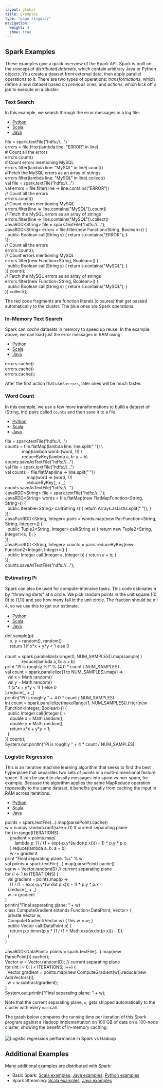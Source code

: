 ```yaml
---
layout: global
title: Examples
type: "page singular"
navigation:
  weight: 4
  show: true
---
```

<h2>Spark Examples</h2>

These examples give a quick overview of the Spark API.
Spark is built on the concept of <em>distributed datasets</em>, which contain arbitrary Java or
Python objects. You create a dataset from external data, then apply parallel operations
to it. There are two types of operations: <em>transformations</em>, which define a new dataset based on
previous ones, and <em>actions</em>, which kick off a job to execute on a cluster.

<h3>Text Search</h3>

In this example, we search through the error messages in a log file:

<ul class="nav nav-tabs">
  <li class="lang-tab lang-tab-python active"><a href="#">Python</a></li>
  <li class="lang-tab lang-tab-scala"><a href="#">Scala</a></li>
  <li class="lang-tab lang-tab-java"><a href="#">Java</a></li>
</ul>
<div class="tab-content">
  <div class="tab-pane tab-pane-python active">
    <div class="code code-tab">
    file = spark.textFile(<span class="string">"hdfs://..."</span>)<br>
    errors = file.<span class="sparkop">filter</span>(<span class="closure">lambda line: "ERROR" in line</span>)<br>
    <span class="comment"># Count all the errors</span><br>
    errors.<span class="sparkop">count</span>()<br>
    <span class="comment"># Count errors mentioning MySQL</span><br>
    errors.<span class="sparkop">filter</span>(<span class="closure">lambda line: "MySQL" in line</span>).<span class="sparkop">count</span>()<br>
    <span class="comment"># Fetch the MySQL errors as an array of strings</span><br>
    errors.<span class="sparkop">filter</span>(<span class="closure">lambda line: "MySQL" in line</span>).<span class="sparkop">collect</span>()<br>
    </div>
  </div>
  <div class="tab-pane tab-pane-scala">
    <div class="code code-tab">
    <span class="keyword">val</span> file = spark.textFile(<span class="string">"hdfs://..."</span>)<br>
    <span class="keyword">val</span> errors = file.<span class="sparkop">filter</span>(<span class="closure">line =&gt; line.contains("ERROR")</span>)<br>
    <span class="comment">// Count all the errors</span><br>
    errors.<span class="sparkop">count</span>()<br>
    <span class="comment">// Count errors mentioning MySQL</span><br>
    errors.<span class="sparkop">filter</span>(<span class="closure">line =&gt; line.contains("MySQL")</span>).<span class="sparkop">count</span>()<br>
    <span class="comment">// Fetch the MySQL errors as an array of strings</span><br>
    errors.<span class="sparkop">filter</span>(<span class="closure">line =&gt; line.contains("MySQL")</span>).<span class="sparkop">collect</span>()<br>
    </div>
  </div>
  <div class="tab-pane tab-pane-java">
    <div class="code code-tab">
    JavaRDD&lt;String&gt; file = spark.textFile(<span class="string">"hdfs://..."</span>);<br>
    JavaRDD&lt;String&gt; errors = file.<span class="sparkop">filter</span>(<span class="closure">new Function&lt;String, Boolean&gt;() {<br>
    &nbsp;&nbsp;public Boolean call(String s) { return s.contains("ERROR"); }<br>
    }</span>);<br>
    <span class="comment">// Count all the errors</span><br>
    errors.<span class="sparkop">count</span>();<br>
    <span class="comment">// Count errors mentioning MySQL</span><br>
    errors.<span class="sparkop">filter</span>(<span class="closure">new Function&lt;String, Boolean&gt;() {<br>
    &nbsp;&nbsp;public Boolean call(String s) { return s.contains("MySQL"); }<br>
    }</span>).<span class="sparkop">count</span>();<br>
    <span class="comment">// Fetch the MySQL errors as an array of strings</span><br>
    errors.<span class="sparkop">filter</span>(<span class="closure">new Function&lt;String, Boolean&gt;() {<br>
    &nbsp;&nbsp;public Boolean call(String s) { return s.contains("MySQL"); }<br>
    }</span>).<span class="sparkop">collect</span>();<br>
    </div>
  </div>
</div>

<p>The red code fragments are function literals (closures) that get passed automatically to the cluster. The blue ones are Spark operations.</p>

<h3>In-Memory Text Search</h3>

<p>Spark can <em>cache</em> datasets in memory to speed up reuse. In the example above, we can load just the error messages in RAM using:</p>

<ul class="nav nav-tabs">
  <li class="lang-tab lang-tab-python active"><a href="#">Python</a></li>
  <li class="lang-tab lang-tab-scala"><a href="#">Scala</a></li>
  <li class="lang-tab lang-tab-java"><a href="#">Java</a></li>
</ul>
<div class="tab-content">
  <div class="tab-pane tab-pane-python active">
    <div class="code code-tab">
    errors.<span class="sparkop">cache</span>()
    </div>
  </div>
  <div class="tab-pane tab-pane-scala">
    <div class="code code-tab">
    errors.<span class="sparkop">cache</span>()
    </div>
  </div>
  <div class="tab-pane tab-pane-java">
    <div class="code code-tab">
    errors.<span class="sparkop">cache</span>();
    </div>
  </div>
</div>

<p>After the first action that uses <code>errors</code>, later ones will be much faster.</p>


<h3>Word Count</h3>

<p>In this example, we use a few more transformations to build a dataset of (String, Int) pairs called <code>counts</code> and then save it to a file.</p>

<ul class="nav nav-tabs">
  <li class="lang-tab lang-tab-python active"><a href="#">Python</a></li>
  <li class="lang-tab lang-tab-scala"><a href="#">Scala</a></li>
  <li class="lang-tab lang-tab-java"><a href="#">Java</a></li>
</ul>
<div class="tab-content">
  <div class="tab-pane tab-pane-python active">
    <div class="code code-tab">
    file = spark.textFile(<span class="string">"hdfs://..."</span>)<br>
    counts = file.<span class="sparkop">flatMap</span>(<span class="closure">lambda line: line.split(" ")</span>) \<br>
    &nbsp;&nbsp;&nbsp;&nbsp;&nbsp;&nbsp;&nbsp;&nbsp;&nbsp;&nbsp;&nbsp;&nbsp;&nbsp;.<span class="sparkop">map</span>(<span class="closure">lambda word: (word, 1)</span>) \<br>
    &nbsp;&nbsp;&nbsp;&nbsp;&nbsp;&nbsp;&nbsp;&nbsp;&nbsp;&nbsp;&nbsp;&nbsp;&nbsp;.<span class="sparkop">reduceByKey</span>(<span class="closure">lambda a, b: a + b</span>)<br>
    counts.<span class="sparkop">saveAsTextFile</span>(<span class="string">"hdfs://..."</span>)
    </div>
  </div>
  <div class="tab-pane tab-pane-scala">
    <div class="code code-tab">
    <span class="keyword">val</span> file = spark.textFile(<span class="string">"hdfs://..."</span>)<br>
    <span class="keyword">val</span> counts = file.<span class="sparkop">flatMap</span>(<span class="closure">line =&gt; line.split(" ")</span>)<br>
    &nbsp;&nbsp;&nbsp;&nbsp;&nbsp;&nbsp;&nbsp;&nbsp;&nbsp;&nbsp;&nbsp;&nbsp;&nbsp;&nbsp;&nbsp;&nbsp;&nbsp;.<span class="sparkop">map</span>(<span class="closure">word =&gt; (word, 1)</span>)<br>
    &nbsp;&nbsp;&nbsp;&nbsp;&nbsp;&nbsp;&nbsp;&nbsp;&nbsp;&nbsp;&nbsp;&nbsp;&nbsp;&nbsp;&nbsp;&nbsp;&nbsp;.<span class="sparkop">reduceByKey</span>(<span class="closure">_ + _</span>)<br>
    counts.<span class="sparkop">saveAsTextFile</span>(<span class="string">"hdfs://..."</span>)
    </div>
  </div>
  <div class="tab-pane tab-pane-java">
    <div class="code code-tab">
    JavaRDD&lt;String&gt; file = spark.textFile(<span class="string">"hdfs://..."</span>);<br>
    JavaRDD&lt;String&gt; words = file.<span class="sparkop">flatMap</span>(<span class="closure">new FlatMapFunction&lt;String, String&gt;() {<br>
    &nbsp;&nbsp;public Iterable&lt;String&gt; call(String s) { return Arrays.asList(s.split(" ")); }<br>
    }</span>);<br>
    JavaPairRDD&lt;String, Integer&gt; pairs = words.<span class="sparkop">map</span>(<span class="closure">new PairFunction&lt;String, String, Integer&gt;() {<br>
    &nbsp;&nbsp;public Tuple2&lt;String, Integer&gt; call(String s) { return new Tuple2&lt;String, Integer&gt;(s, 1); }<br>
    }</span>);<br>
    JavaPairRDD&lt;String, Integer&gt; counts = pairs.<span class="sparkop">reduceByKey</span>(<span class="closure">new Function2&lt;Integer, Integer&gt;() {<br>
    &nbsp;&nbsp;public Integer call(Integer a, Integer b) { return a + b; }<br>
    }</span>);<br>
    counts.<span class="sparkop">saveAsTextFile</span>(<span class="string">"hdfs://..."</span>);
    </div>
  </div>
</div>

<h3>Estimating Pi</h3>

<p>Spark can also be used for compute-intensive tasks. This code estimates <span style="font-family: serif; font-size: 120%;">π</span> by "throwing darts" at a circle. We pick random points in the unit square ((0, 0) to (1,1)) and see how many fall in the unit circle. The fraction should be <span style="font-family: serif; font-size: 120%;">π / 4</span>, so we use this to get our estimate.</p>

<ul class="nav nav-tabs">
  <li class="lang-tab lang-tab-python active"><a href="#">Python</a></li>
  <li class="lang-tab lang-tab-scala"><a href="#">Scala</a></li>
  <li class="lang-tab lang-tab-java"><a href="#">Java</a></li>
</ul>
<div class="tab-content">
  <div class="tab-pane tab-pane-python active">
    <div class="code code-tab">
    <span class="keyword">def</span> sample(p):<br>
    &nbsp;&nbsp;&nbsp;&nbsp;x, y = random(), random()<br>
    &nbsp;&nbsp;&nbsp;&nbsp;<span class="keyword">return</span> 1 <span class="keyword">if</span> x*x + y*y < 1 <span class="keyword">else</span> 0<br><br>
    count = spark.parallelize(xrange(0, NUM_SAMPLES)).<span class="sparkop">map</span>(<span class="closure">sample</span>) \<br>
    &nbsp;&nbsp;&nbsp;&nbsp;&nbsp;&nbsp;&nbsp;&nbsp;&nbsp;&nbsp;&nbsp;&nbsp;&nbsp;.<span class="sparkop">reduce</span>(<span class="closure">lambda a, b: a + b</span>)<br>
    print <span class="string">"Pi is roughly %f"</span> % (4.0 * count / NUM_SAMPLES)<br>
    </div>
  </div>
  <div class="tab-pane tab-pane-scala">
    <div class="code code-tab">
    <span class="keyword">val</span> count = spark.parallelize(1 to NUM_SAMPLES).<span class="sparkop">map</span>{<span class="closure">i =&gt;<br>
    &nbsp;&nbsp;val x = Math.random()<br>
    &nbsp;&nbsp;val y = Math.random()<br>
    &nbsp;&nbsp;if (x*x + y*y &lt; 1) 1 else 0<br>
    </span>}.<span class="sparkop">reduce</span>(<span class="closure">_ + _</span>)<br>
    println(<span class="string">"Pi is roughly "</span> + 4.0 * count / NUM_SAMPLES)<br>
    </div>
  </div>
  <div class="tab-pane tab-pane-java">
    <div class="code code-tab">
    <span class="keyword">int</span> count = spark.parallelize(makeRange(1, NUM_SAMPLES)).<span class="sparkop">filter</span>(<span class="closure">new Function&lt;Integer, Boolean&gt;() {<br>
    &nbsp;&nbsp;public Integer call(Integer i) {<br>
    &nbsp;&nbsp;&nbsp;&nbsp;double x = Math.random();<br>
    &nbsp;&nbsp;&nbsp;&nbsp;double y = Math.random();<br>
    &nbsp;&nbsp;&nbsp;&nbsp;return x*x + y*y &lt; 1;<br>
    &nbsp;&nbsp;}<br>
    }</span>).<span class="sparkop">count</span>();<br>
    System.out.println(<span class="string">"Pi is roughly "</span> + 4 * count / NUM_SAMPLES);<br>
    </div>
  </div>
</div>

<h3>Logistic Regression</h3>

<p>This is an iterative machine learning algorithm that seeks to find the best hyperplane that separates two sets of points in a multi-dimensional feature space. It can be used to classify messages into spam vs non-spam, for example. Because the algorithm applies the same MapReduce operation repeatedly to the same dataset, it benefits greatly from caching the input in RAM across iterations.</p>

<ul class="nav nav-tabs">
  <li class="lang-tab lang-tab-python active"><a href="#">Python</a></li>
  <li class="lang-tab lang-tab-scala"><a href="#">Scala</a></li>
  <li class="lang-tab lang-tab-java"><a href="#">Java</a></li>
</ul>
<div class="tab-content">
  <div class="tab-pane tab-pane-python active">
    <div class="code code-tab">
    points = spark.textFile(...).<span class="sparkop">map</span>(parsePoint).<span class="sparkop">cache</span>()<br>
    w = numpy.random.ranf(size = D) <span class="comment"># current separating plane</span><br>
    <span class="keyword">for</span> i <span class="keyword">in</span> range(ITERATIONS):<br>
    &nbsp;&nbsp;&nbsp;&nbsp;gradient = points.<span class="sparkop">map</span>(<span class="closure"><br>
    &nbsp;&nbsp;&nbsp;&nbsp;&nbsp;&nbsp;&nbsp;&nbsp;lambda p: (1 / (1 + exp(-p.y*(w.dot(p.x)))) - 1) * p.y * p.x<br>
    &nbsp;&nbsp;&nbsp;&nbsp;</span>).<span class="sparkop">reduce</span>(<span class="closure">lambda a, b: a + b</span>)<br>
    &nbsp;&nbsp;&nbsp;&nbsp;w -= gradient<br>
    print <span class="string">"Final separating plane: %s"</span> % w<br>
    </div>
  </div>
  <div class="tab-pane tab-pane-scala">
    <div class="code code-tab">
    <span class="keyword">val</span> points = spark.textFile(...).<span class="sparkop">map</span>(parsePoint).<span class="sparkop">cache</span>()<br>
    <span class="keyword">var</span> w = Vector.random(D) <span class="comment">// current separating plane</span><br>
    <span class="keyword">for</span> (i &lt;- 1 to ITERATIONS) {<br>
    &nbsp;&nbsp;<span class="keyword">val</span> gradient = points.<span class="sparkop">map</span>(<span class="closure">p =&gt;<br>
    &nbsp;&nbsp;&nbsp;&nbsp;(1 / (1 + exp(-p.y*(w dot p.x))) - 1) * p.y * p.x<br>
    &nbsp;&nbsp;</span>).<span class="sparkop">reduce</span>(<span class="closure">_ + _</span>)<br>
    &nbsp;&nbsp;w -= gradient<br>
    }<br>
    println(<span class="string">"Final separating plane: "</span> + w)<br>
    </div>
  </div>
  <div class="tab-pane tab-pane-java">
    <div class="code code-tab">
    <span class="keyword">class</span> ComputeGradient <span class="keyword">extends</span> Function&lt;DataPoint, Vector&gt; {<br>
    &nbsp;&nbsp;<span class="keyword">private</span> Vector w;<br>
    &nbsp;&nbsp;ComputeGradient(Vector w) { <span class="keyword">this</span>.w = w; }<br>
    &nbsp;&nbsp;<span class="keyword">public</span> Vector call(DataPoint p) {<br>
    &nbsp;&nbsp;&nbsp;&nbsp;<span class="keyword">return</span> p.x.times(p.y * (1 / (1 + Math.exp(w.dot(p.x))) - 1));<br>
    &nbsp;&nbsp;}<br>
    }<br>
    <br>
    JavaRDD&lt;DataPoint&gt; points = spark.textFile(...).<span class="sparkop">map</span>(<span class="closure">new ParsePoint()</span>).<span class="sparkop">cache</span>();<br>
    Vector w = Vector.random(D); <span class="comment">// current separating plane</span><br>
    <span class="keyword">for</span> (<span class="keyword">int</span> i = 0; i &lt; ITERATIONS; i++) {<br>
    &nbsp;&nbsp;Vector gradient = points.<span class="sparkop">map</span>(<span class="closure">new ComputeGradient(w)</span>).<span class="sparkop">reduce</span>(<span class="closure">new AddVectors()</span>);<br>
    &nbsp;&nbsp;w = w.subtract(gradient);<br>
    }<br>
    System.out.println(<span class="string">"Final separating plane: "</span> + w);<br>
    </div>
  </div>
</div>

<p>Note that the current separating plane, <code>w</code>, gets shipped automatically to the cluster with every <code>map</code> call.</p>

<p>The graph below compares the running time per iteration of this Spark program against a Hadoop implementation on 100 GB of data on a 100-node cluster, showing the benefit of in-memory caching:</p>

<p style="margin-top: 20px; margin-bottom: 30px;">
<img src="{{site.url}}images/logistic-regression.png" alt="Logistic regression performance in Spark vs Hadoop">
</p>

<a name="additional"></a>
<h2>Additional Examples</h2>

Many additional examples are distributed with Spark:

 * Basic Spark: [Scala examples](https://github.com/apache/spark/tree/master/examples/src/main/scala/org/apache/spark/examples), [Java examples](https://github.com/apache/spark/tree/master/examples/src/main/java/org/apache/spark/examples), [Python examples](https://github.com/apache/spark/tree/master/examples/src/main/python)
 * Spark Streaming: [Scala examples](https://github.com/apache/spark/tree/master/examples/src/main/scala/org/apache/spark/examples/streaming), [Java examples](https://github.com/apache/spark/tree/master/examples/src/main/java/org/apache/spark/examples/streaming)

